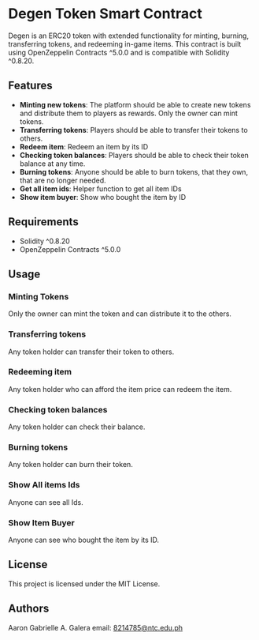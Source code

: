 # Degen Token Smart Contract

Degen is an ERC20 token with extended functionality for minting, burning, transferring tokens, and redeeming in-game items. This contract is built using OpenZeppelin Contracts ^5.0.0 and is compatible with Solidity ^0.8.20.

## Features

- **Minting new tokens**: The platform should be able to create new tokens and distribute them to players as rewards. Only the owner can mint tokens.
- **Transferring tokens**: Players should be able to transfer their tokens to others.
- **Redeem item**: Redeem an item by its ID
- **Checking token balances**: Players should be able to check their token balance at any time.
- **Burning tokens**: Anyone should be able to burn tokens, that they own, that are no longer needed.
- **Get all item ids**: Helper function to get all item IDs
- **Show item buyer**: Show who bought the item by ID


## Requirements

- Solidity ^0.8.20
- OpenZeppelin Contracts ^5.0.0


## Usage

### Minting Tokens

Only the owner can mint the token and can distribute it to the others.

### Transferring tokens

Any token holder can transfer their token to others.

### Redeeming item 

Any token holder who can afford the item price can redeem the item.

### Checking token balances

Any token holder can check their balance.

### Burning tokens

Any token holder can burn their token.

### Show All items Ids

Anyone can see all Ids.

### Show Item Buyer

Anyone can see who bought the item by its ID.


## License

This project is licensed under the MIT License.

## Authors

Aaron Gabrielle A. Galera 
email: 8214785@ntc.edu.ph
